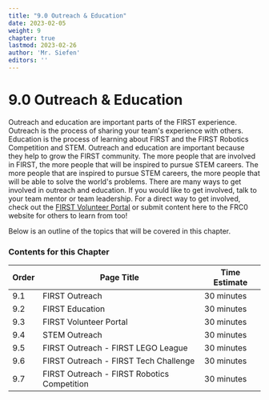 ```yaml
---
title: "9.0 Outreach & Education"
date: 2023-02-05
weight: 9
chapter: true
lastmod: 2023-02-26
author: 'Mr. Siefen'
editors: ''
---
```


# 9.0 Outreach & Education

Outreach and education are important parts of the FIRST experience. Outreach is the process of sharing your team's experience with others. Education is the process of learning about FIRST and the FIRST Robotics Competition and STEM. Outreach and education are important because they help to grow the FIRST community. The more people that are involved in FIRST, the more people that will be inspired to pursue STEM careers. The more people that are inspired to pursue STEM careers, the more people that will be able to solve the world's problems. There are many ways to get involved in outreach and education. If you would like to get involved, talk to your team mentor or team leadership. For a direct way to get involved, check out the [FIRST Volunteer Portal](https://my.usfirst.org/volunteer/) or submit content here to the FRC0 website for others to learn from too!

Below is an outline of the topics that will be covered in this chapter.

### Contents for this Chapter

| Order | Page Title | Time Estimate |
| --- | --- | --- |
| 9.1 | FIRST Outreach | 30 minutes |
| 9.2 | FIRST Education | 30 minutes |
| 9.3 | FIRST Volunteer Portal | 30 minutes |
| 9.4 | STEM Outreach | 30 minutes |
| 9.5 | FIRST Outreach - FIRST LEGO League | 30 minutes |
| 9.6 | FIRST Outreach - FIRST Tech Challenge | 30 minutes |
| 9.7 | FIRST Outreach - FIRST Robotics Competition | 30 minutes |
